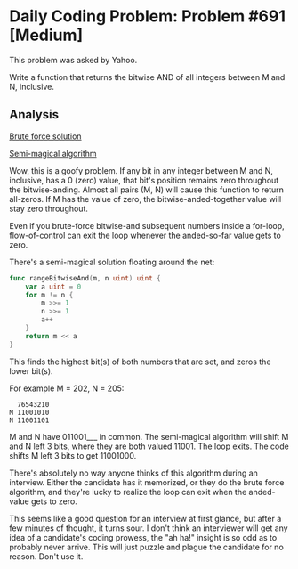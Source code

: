 # Daily Coding Problem: Problem #691 [Medium]

This problem was asked by Yahoo.

Write a function that returns the bitwise AND of all integers
between M and N, inclusive.

## Analysis

[Brute force solution](puzzle1.go)

[Semi-magical algorithm](puzzle2.go)

Wow, this is a goofy problem.
If any bit in any integer between M and N, inclusive,
has a 0 (zero) value,
that bit's position remains zero throughout the bitwise-anding.
Almost all pairs (M, N) will cause this function to return
all-zeros.
If M has the value of zero, the bitwise-anded-together value
will stay zero throughout.

Even if you brute-force bitwise-and subsequent numbers inside
a for-loop, flow-of-control can exit the loop whenever the
anded-so-far value gets to zero.

There's a semi-magical solution floating around the net:

```go
func rangeBitwiseAnd(m, n uint) uint {
    var a uint = 0
    for m != n {
        m >>= 1
        n >>= 1
        a++
    }
    return m << a
}
```

This finds the highest bit(s) of both numbers that are set,
and zeros the lower bit(s).

For example M = 202, N = 205:

```
  76543210
M 11001010
N 11001101
```

M and N have 011001___ in common.
The semi-magical algorithm will shift M and N left 3 bits,
where they are both valued 11001.
The loop exits.
The code shifts M left 3 bits to get 11001000.

There's absolutely no way anyone thinks of this algorithm during an interview.
Either the candidate has it memorized, or they do the brute force algorithm,
and they're lucky to realize the loop can exit when the anded-value gets to zero.

This seems like a good question for an interview at first glance,
but after a few minutes of thought, it turns sour.
I don't think an interviewer will get any idea of a candidate's coding prowess,
the "ah ha!" insight is so odd as to probably never arrive.
This will just puzzle and plague the candidate for no reason.
Don't use it.
